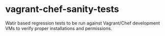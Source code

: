 vagrant-chef-sanity-tests
=========================

Watir based regression tests to be run against Vagrant/Chef development VMs to verify proper installations and permissions.
